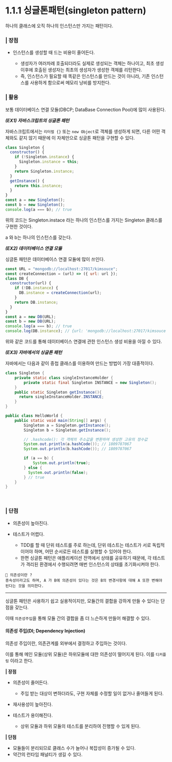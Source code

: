 # 1.1.1 싱글톤패턴(singleton pattern)

하나의 클래스에 오직 하나의 인스턴스만 가지는 패턴이다.
<br/>

### | 장점

- 인스턴스를 생성할 때 드는 비용이 줄어든다.

  - 생성자가 여러차례 호출되더라도 실제로 생성되는 객체는 하나이고, 최초 생성 이후에 호출된 생성자는 최초의 생성자가 생성한 객체를 리턴한다.
  - 즉, 인스턴스가 필요할 때 똑같은 인스턴스를 만드는 것이 아니라, 기존 인스턴스를 사용하게 함으로써 메모리 낭비를 방지한다.
    <br/>

### | 활용

보통 데이터베이스 연결 모듈(DBCP; DataBase Connection Pool)에 많이 사용된다.

<b>_(EX1) 자바스크립트의 싱글톤 패턴_</b>

자바스크립트에서는 `리터럴 {}` 또는 `new Object`로 객체를 생성하게 되면, 다른 어떤 객체와도 같지 않기 때문에 이 자체만으로 싱글톤 패턴을 구현할 수 있다.

```js
class Singleton {
  constructor() {
    if (!Singleton.instance) {
      Singleton.instance = this;
    }
    return Singleton.instance;
  }
  getInstance() {
    return this.instance;
  }
}
const a = new Singleton();
const b = new Singleton();
console.log(a === b); // true
```

위의 코드는 Singleton.instace 라는 하나의 인스턴스를 가지는 Singleton 클래스를 구현한 것이다.

a 와 b는 하나의 인스턴스를 갖는다.

<b>_(EX2) 데이터베이스 연결 모듈_</b>

싱글톤 패턴은 데이터베이스 연결 모듈에 많이 쓰인다.

```js
const URL = "mongodb://localhost:27017/kimsouce";
const createConnection = (url) => ({ url: url });
class DB {
  constructor(url) {
    if (!DB.instance) {
      DB.instance = createConnection(url);
    }
    return DB.instance;
  }
}
const a = new DB(URL);
const b = new DB(URL);
console.log(a === b); // true
console.log(DB.instance); // {url: 'mongodb://localhost:27017/kimsouce'}
```

위와 같은 코드를 통해 데이터베이스 연결에 관한 인스턴스 생성 비용을 아낄 수 있다.

<b>_(EX3) 자바에서의 싱글톤 패턴_</b>

자바에서는 다음과 같이 중첩 클래스를 이용하여 만드는 방법이 가장 대중적이다.

```java
class Singleton {
    private static class singleInstanceHolder {
        private static final Singleton INSTANCE = new Singleton();
    }
    public static Singleton getInstance(){
      return singleInstanceHolder.INSTANCE;
    }
}

public class HelloWorld {
    public static void main(String[] args) {
        Singleton a = Singleton.getInstance();
        Singleton b = Singleton.getInstance();

        // .hashcode(): 각 객체의 주소값을 변환하여 생성한 고유의 정수값
        System.out.println(a.hashCode()); // 1809787067
        System.out.println(b.hashCode()); // 1809787067

        if (a == b) {
            System.out.println(true);
        } else {
          System.out.println(false);
        } // true
    }
}
```

<br/>

### | 단점

- 의존성이 높아진다.

- 테스트가 어렵다.

  - TDD를 할 때 단위 테스트를 주로 하는데, 단위 테스트는 테스트가 서로 독립적이어야 하며, 어떤 순서로든 테스트를 실행할 수 있어야 한다.
  - 한편 싱글톤 패턴은 애플리케이션 전역에서 상태를 공유하기 때문에, 각 테스트가 격리된 환경에서 수행되려면 매번 인스턴스의 상태를 초기화시켜야 한다.

```
🥸 의존성이란 ?
종속성이라고도 하며, A 가 B에 의존성이 있다는 것은 B의 변경사항에 대해 A 또한 변해야 된다는 것을 의미한다.
```

---

싱글톤 패턴은 사용하기 쉽고 실용적이지만, 모듈간의 결합을 강하게 만들 수 있다는 단점을 갖는다.

이때 `의존성주입`을 통해 모듈 간의 결합을 좀 더 느슨하게 만들어 해결할 수 있다.

#### 의존성 주입(DI; Dependency Injection)

의존성 주입이란, 의존관계를 외부에서 결정하고 주입하는 것이다.

이를 통해 메인 모듈(상위 모듈)은 하위모듈에 대한 의존성이 떨어지게 된다. 이를 `디커플링` 이라고 한다.

<b>| 장점</b>

- 의존성이 줄어든다.

  - 주입 받는 대상이 변하더라도, 구현 자체를 수정할 일이 없거나 줄어들게 된다.

- 재사용성이 높아진다.
- 테스트가 용이해진다.
  - 상위 모듈과 하위 모듈의 테스트를 분리하여 진행할 수 있게 된다.

<b>| 단점</b>

- 모듈들이 분리되므로 클래스 수가 늘어나 복잡성이 증가될 수 있다.
- 약간의 런타임 패널티가 생길 수 있다.
